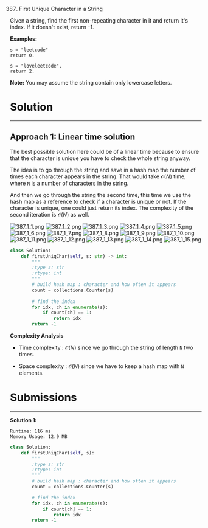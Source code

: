 387. First Unique Character in a String

Given a string, find the first non-repeating character in it and return it's index. If it doesn't exist, return -1.

**Examples:**
```
s = "leetcode"
return 0.

s = "loveleetcode",
return 2.
```

**Note:** You may assume the string contain only lowercase letters.

# Solution
---
## Approach 1: Linear time solution
The best possible solution here could be of a linear time because to ensure that the character is unique you have to check the whole string anyway.

The idea is to go through the string and save in a hash map the number of times each character appears in the string. That would take $\mathcal{O}(N)$ time, where `N` is a number of characters in the string.

And then we go through the string the second time, this time we use the hash map as a reference to check if a character is unique or not.
If the character is unique, one could just return its index. The complexity of the second iteration is $\mathcal{O}(N)$ as well.

![387_1_1.png](img/387_1_1.png)
![387_1_2.png](img/387_1_2.png)
![387_1_3.png](img/387_1_3.png)
![387_1_4.png](img/387_1_4.png)
![387_1_5.png](img/387_1_5.png)
![387_1_6.png](img/387_1_6.png)
![387_1_7.png](img/387_1_7.png)
![387_1_8.png](img/387_1_8.png)
![387_1_9.png](img/387_1_9.png)
![387_1_10.png](img/387_1_10.png)
![387_1_11.png](img/387_1_11.png)
![387_1_12.png](img/387_1_12.png)
![387_1_13.png](img/387_1_13.png)
![387_1_14.png](img/387_1_14.png)
![387_1_15.png](img/387_1_15.png)

```python
class Solution:
    def firstUniqChar(self, s: str) -> int:
        """
        :type s: str
        :rtype: int
        """
        # build hash map : character and how often it appears
        count = collections.Counter(s)
        
        # find the index
        for idx, ch in enumerate(s):
            if count[ch] == 1:
                return idx     
        return -1
```

**Complexity Analysis**

* Time complexity : $\mathcal{O}(N)$ since we go through the string of length `N` two times.

* Space complexity : $\mathcal{O}(N)$ since we have to keep a hash map with `N` elements.

# Submissions
---
**Solution 1:**
```
Runtime: 116 ms
Memory Usage: 12.9 MB
```
```python
class Solution:
    def firstUniqChar(self, s):
        """
        :type s: str
        :rtype: int
        """            
        # build hash map : character and how often it appears
        count = collections.Counter(s)

        # find the index
        for idx, ch in enumerate(s):
            if count[ch] == 1:
                return idx     
        return -1
```